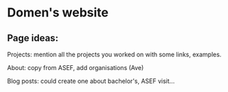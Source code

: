 # Domen's website

## Page ideas:

Projects: mention all the projects you worked on with some links, examples.

About: copy from ASEF, add organisations (Ave)

Blog posts: could create one about bachelor's, ASEF visit...